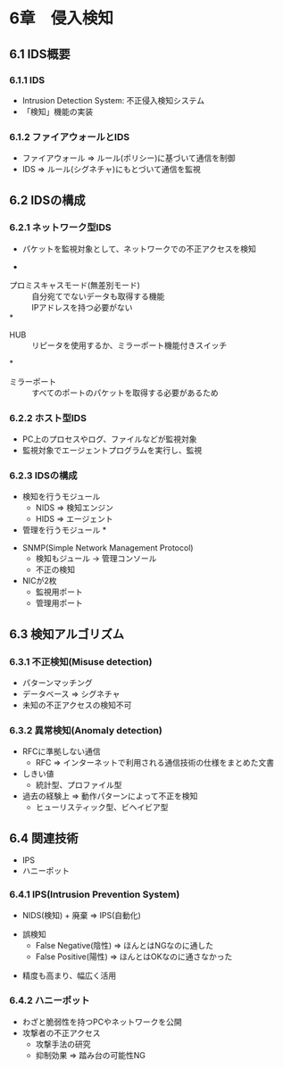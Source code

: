 # 6章　侵入検知
## 6.1 IDS概要
### 6.1.1 IDS
* Intrusion Detection System: 不正侵入検知システム
* 「検知」機能の実装

### 6.1.2 ファイアウォールとIDS
* ファイアウォール => ルール(ポリシー)に基づいて通信を制御
* IDS => ルール(シグネチャ)にもとづいて通信を監視

## 6.2 IDSの構成
### 6.2.1 ネットワーク型IDS
* パケットを監視対象として、ネットワークでの不正アクセスを検知
* <dl>
<dt>プロミスキャスモード(無差別モード)</dt>
<dd>自分宛てでないデータも取得する機能</dd>
<dd>IPアドレスを持つ必要がない</dd>
</dl>
* <dl>
<dt>HUB</dt>
<dd>リピータを使用するか、ミラーポート機能付きスイッチ</dd>
</dl>
* <dl>
<dt>ミラーポート</dt>
<dd>すべてのポートのパケットを取得する必要があるため</dd>
</dl>

### 6.2.2 ホスト型IDS
- PC上のプロセスやログ、ファイルなどが監視対象
- 監視対象でエージェントプログラムを実行し、監視

### 6.2.3 IDSの構成
* 検知を行うモジュール
	* NIDS => 検知エンジン
	* HIDS => エージェント
* 管理を行うモジュール
	* 
- SNMP(Simple Network Management Protocol)
	- 検知もジュール -> 管理コンソール
	- 不正の検知
- NICが2枚
	- 監視用ポート
	- 管理用ポート

## 6.3 検知アルゴリズム

### 6.3.1 不正検知(Misuse detection)
* パターンマッチング
* データベース => シグネチャ
* 未知の不正アクセスの検知不可

### 6.3.2 異常検知(Anomaly detection)
* RFCに準拠しない通信
	- RFC => インターネットで利用される通信技術の仕様をまとめた文書
* しきい値
	- 統計型、プロファイル型
* 過去の経験上 => 動作パターンによって不正を検知
	- ヒューリスティック型、ビヘイビア型

## 6.4 関連技術

- IPS
- ハニーポット

### 6.4.1 IPS(Intrusion Prevention System)
* NIDS(検知) + 廃棄 => IPS(自動化)
- 誤検知
	* False Negative(陰性) => ほんとはNGなのに通した
	* False Positive(陽性) => ほんとはOKなのに通さなかった
* 精度も高まり、幅広く活用

### 6.4.2 ハニーポット

* わざと脆弱性を持つPCやネットワークを公開
* 攻撃者の不正アクセス
	* 攻撃手法の研究
	* 抑制効果 => 踏み台の可能性NG